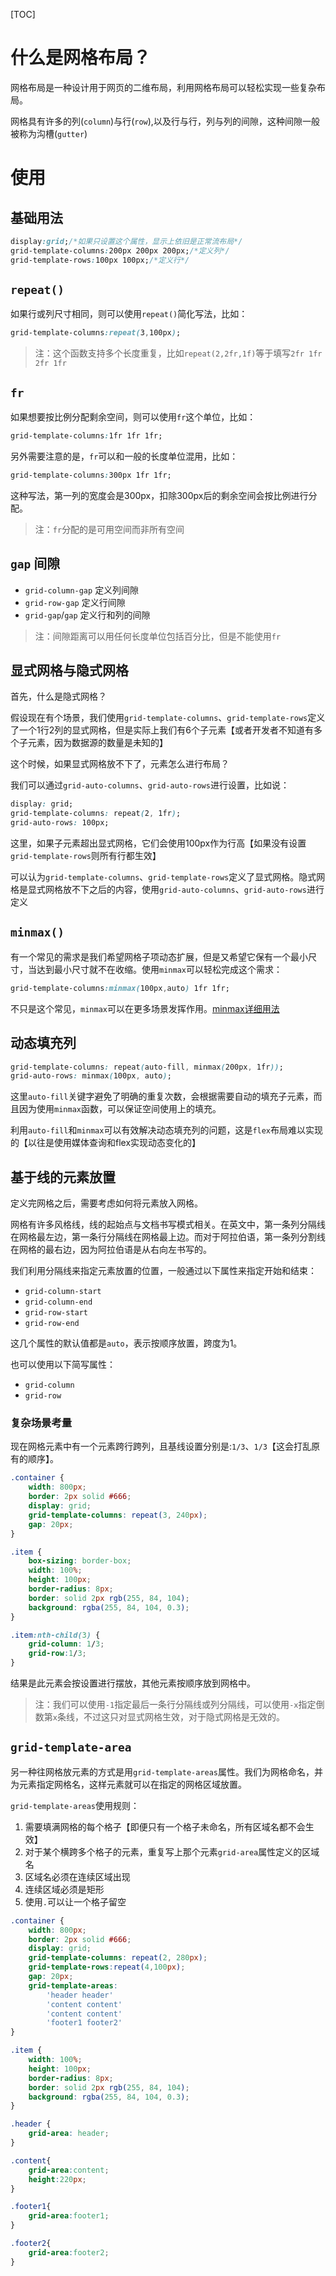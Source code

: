 [TOC]

# 什么是网格布局？
网格布局是一种设计用于网页的二维布局，利用网格布局可以轻松实现一些复杂布局。

网格具有许多的列(`column`)与行(`row`),以及行与行，列与列的间隙，这种间隙一般被称为沟槽(`gutter`)

# 使用
## 基础用法
```css
display:grid;/*如果只设置这个属性，显示上依旧是正常流布局*/
grid-template-columns:200px 200px 200px;/*定义列*/
grid-template-rows:100px 100px;/*定义行*/
```

## `repeat()`
如果行或列尺寸相同，则可以使用`repeat()`简化写法，比如：
```css
grid-template-columns:repeat(3,100px);
```

> 注：这个函数支持多个长度重复，比如`repeat(2,2fr,1f)`等于填写`2fr 1fr 2fr 1fr`

## `fr`
如果想要按比例分配剩余空间，则可以使用`fr`这个单位，比如：
```css
grid-template-columns:1fr 1fr 1fr;
```

另外需要注意的是，`fr`可以和一般的长度单位混用，比如：
```css
grid-template-columns:300px 1fr 1fr;
```
这种写法，第一列的宽度会是300px，扣除300px后的剩余空间会按比例进行分配。

> 注：`fr`分配的是可用空间而非所有空间

## `gap` 间隙
- `grid-column-gap` 定义列间隙
- `grid-row-gap` 定义行间隙
- `grid-gap`/`gap` 定义行和列的间隙

> 注：间隙距离可以用任何长度单位包括百分比，但是不能使用`fr`

## 显式网格与隐式网格
首先，什么是隐式网格？

假设现在有个场景，我们使用`grid-template-columns`、`grid-template-rows`定义了一个1行2列的显式网格，但是实际上我们有6个子元素【或者开发者不知道有多个子元素，因为数据源的数量是未知的】

这个时候，如果显式网格放不下了，元素怎么进行布局？

我们可以通过`grid-auto-columns`、`grid-auto-rows`进行设置，比如说：
```css
display: grid;
grid-template-columns: repeat(2, 1fr);
grid-auto-rows: 100px;
```
这里，如果子元素超出显式网格，它们会使用100px作为行高【如果没有设置`grid-template-rows`则所有行都生效】

可以认为`grid-template-columns`、`grid-template-rows`定义了显式网格。隐式网格是显式网格放不下之后的内容，使用`grid-auto-columns`、`grid-auto-rows`进行定义

## `minmax()`
有一个常见的需求是我们希望网格子项动态扩展，但是又希望它保有一个最小尺寸，当达到最小尺寸就不在收缩。使用`minmax`可以轻松完成这个需求：
```css
grid-template-columns:minmax(100px,auto) 1fr 1fr;
```

不只是这个常见，`minmax`可以在更多场景发挥作用。[minmax详细用法](https://developer.mozilla.org/zh-CN/docs/Web/CSS/minmax())

## 动态填充列
```css
grid-template-columns: repeat(auto-fill, minmax(200px, 1fr));
grid-auto-rows: minmax(100px, auto);
```
这里`auto-fill`关键字避免了明确的重复次数，会根据需要自动的填充子元素，而且因为使用`minmax`函数，可以保证空间使用上的填充。

利用`auto-fill`和`minmax`可以有效解决动态填充列的问题，这是`flex`布局难以实现的【以往是使用媒体查询和flex实现动态变化的】

## 基于线的元素放置
定义完网格之后，需要考虑如何将元素放入网格。

网格有许多风格线，线的起始点与文档书写模式相关。在英文中，第一条列分隔线在网格最左边，第一条行分隔线在网格最上边。而对于阿拉伯语，第一条列分割线在网格的最右边，因为阿拉伯语是从右向左书写的。

我们利用分隔线来指定元素放置的位置，一般通过以下属性来指定开始和结束：
- `grid-column-start`
- `grid-column-end`
- `grid-row-start`
- `grid-row-end`

这几个属性的默认值都是`auto`，表示按顺序放置，跨度为1。

也可以使用以下简写属性：
- `grid-column`
- `grid-row`

### 复杂场景考量
现在网格元素中有一个元素跨行跨列，且基线设置分别是:`1/3`、`1/3`【这会打乱原有的顺序】。
```css
.container {
    width: 800px;
    border: 2px solid #666;
    display: grid;
    grid-template-columns: repeat(3, 240px);
    gap: 20px;
}

.item {
    box-sizing: border-box;
    width: 100%;
    height: 100px;
    border-radius: 8px;
    border: solid 2px rgb(255, 84, 104);
    background: rgba(255, 84, 104, 0.3);
}

.item:nth-child(3) {
    grid-column: 1/3;
    grid-row:1/3;
}
```
结果是此元素会按设置进行摆放，其他元素按顺序放到网格中。

> 注：我们可以使用`-1`指定最后一条行分隔线或列分隔线，可以使用`-x`指定倒数第`x`条线，不过这只对显式网格生效，对于隐式网格是无效的。

## `grid-template-area`
另一种往网格放元素的方式是用`grid-template-areas`属性。我们为网格命名，并为元素指定网格名，这样元素就可以在指定的网格区域放置。

`grid-template-areas`使用规则：
1. 需要填满网格的每个格子【即便只有一个格子未命名，所有区域名都不会生效】
1. 对于某个横跨多个格子的元素，重复写上那个元素`grid-area`属性定义的区域名
1. 区域名必须在连续区域出现
1. 连续区域必须是矩形
1. 使用`.`可以让一个格子留空

```css
.container {
    width: 800px;
    border: 2px solid #666;
    display: grid;
    grid-template-columns: repeat(2, 280px);
    grid-template-rows:repeat(4,100px);
    gap: 20px;
    grid-template-areas:
        'header header'
        'content content'
        'content content'
        'footer1 footer2'
}

.item {
    width: 100%;
    height: 100px;
    border-radius: 8px;
    border: solid 2px rgb(255, 84, 104);
    background: rgba(255, 84, 104, 0.3);
}

.header {
    grid-area: header;
}

.content{
    grid-area:content;
    height:220px;
}

.footer1{
    grid-area:footer1;
}

.footer2{
    grid-area:footer2;
}
```